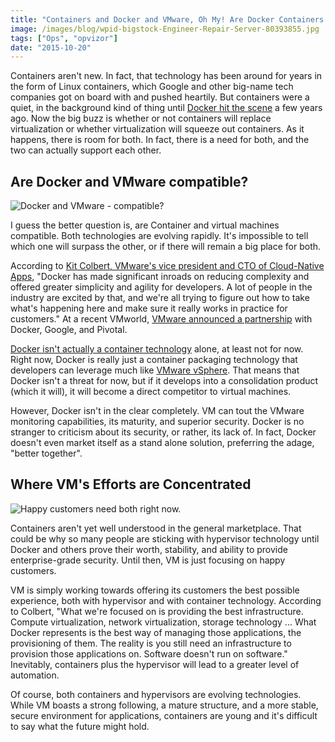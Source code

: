 ```yaml
---
title: "Containers and Docker and VMware, Oh My! Are Docker Containers the Yellow Brick Road to Oz?"
image: /images/blog/wpid-bigstock-Engineer-Repair-Server-80393855.jpg
tags: ["Ops", "opvizor"]
date: "2015-10-20"
---
```


Containers aren't new. In fact, that technology has been around for years in the form of Linux containers, which Google and other big-name tech companies got on board with and pushed heartily. But containers were a quiet, in the background kind of thing until [Docker hit the scene](http://www.thevirtualist.org/c2v-my-thoughts-on-docker-container-to-vm-conversion/ "Docker hit the scene") a few years ago. Now the big buzz is whether or not containers will replace virtualization or whether virtualization will squeeze out containers. As it happens, there is room for both. In fact, there is a need for both, and the two can actually support each other.

## Are Docker and VMware compatible?

![Docker and VMware - compatible?](/images/blog/wpid-bigstock-Engineer-Repair-Server-80393855.jpg)

I guess the better question is, are Container and virtual machines compatible. Both technologies are evolving rapidly. It's impossible to tell which one will surpass the other, or if there will remain a big place for both.

According to [Kit Colbert, VMware's vice president and CTO of Cloud-Native Apps](http://thenewstack.io/amid-container-vs-vm-hype-vmware-draws-docker-closer/ "Kit Colbert, VMware's vice president and CTO of Cloud-Native Apps"), "Docker has made significant inroads on reducing complexity and offered greater simplicity and agility for developers. A lot of people in the industry are excited by that, and we're all trying to figure out how to take what's happening here and make sure it really works in practice for customers." At a recent VMworld, [VMware announced a partnership](http://ir.vmware.com/releasedetail.cfm?releaseid=867568 "VMware announced a partnership") with Docker, Google, and Pivotal.

[Docker isn't actually a container technology](http://www.zdnet.com/article/vmware-goes-container-crazy-with-vsphere-integrated-containers/ "Docker isn't actually a container technology") [](https://blogs.vmware.com/cto/vmware-containers-containers-without-compromise/ " ") alone, at least not for now. Right now, Docker is really just a container packaging technology that developers can leverage much like [VMware vSphere](http://www.zdnet.com/article/vmware-goes-container-crazy-with-vsphere-integrated-containers/ "VMware vSphere"). That means that Docker isn't a threat for now, but if it develops into a consolidation product (which it will), it will become a direct competitor to virtual machines.

However, Docker isn't in the clear completely. VM can tout the VMware monitoring capabilities, its maturity, and superior security. Docker is no stranger to criticism about its security, or rather, its lack of. In fact, Docker doesn't even market itself as a stand alone solution, preferring the adage, "better together".

## Where VM's Efforts are Concentrated

![Happy customers need both right now.](/images/blog/wpid-bigstock-Thumbs-Up-for-Happy-Customers-76813754.jpg)

Containers aren't yet well understood in the general marketplace. That could be why so many people are sticking with hypervisor technology until Docker and others prove their worth, stability, and ability to provide enterprise-grade security. Until then, VM is just focusing on happy customers.

VM is simply working towards offering its customers the best possible experience, both with hypervisor and with container technology. According to Colbert, "What we're focused on is providing the best infrastructure. Compute virtualization, network virtualization, storage technology ... What Docker represents is the best way of managing those applications, the provisioning of them. The reality is you still need an infrastructure to provision those applications on. Software doesn't run on software." Inevitably, containers plus the hypervisor will lead to a greater level of automation.

Of course, both containers and hypervisors are evolving technologies. While VM boasts a strong following, a mature structure, and a more stable, secure environment for applications, containers are young and it's difficult to say what the future might hold.
